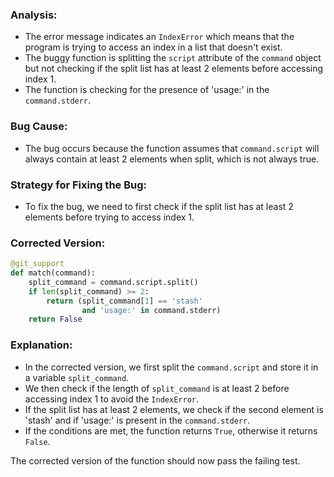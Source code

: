 ### Analysis:
- The error message indicates an `IndexError` which means that the program is trying to access an index in a list that doesn't exist.
- The buggy function is splitting the `script` attribute of the `command` object but not checking if the split list has at least 2 elements before accessing index 1.
- The function is checking for the presence of 'usage:' in the `command.stderr`.

### Bug Cause:
- The bug occurs because the function assumes that `command.script` will always contain at least 2 elements when split, which is not always true.

### Strategy for Fixing the Bug:
- To fix the bug, we need to first check if the split list has at least 2 elements before trying to access index 1.

### Corrected Version:
```python
@git_support
def match(command):
    split_command = command.script.split()
    if len(split_command) >= 2:
        return (split_command[1] == 'stash'
                and 'usage:' in command.stderr)
    return False
```

### Explanation:
- In the corrected version, we first split the `command.script` and store it in a variable `split_command`.
- We then check if the length of `split_command` is at least 2 before accessing index 1 to avoid the `IndexError`.
- If the split list has at least 2 elements, we check if the second element is 'stash' and if 'usage:' is present in the `command.stderr`.
- If the conditions are met, the function returns `True`, otherwise it returns `False`.

The corrected version of the function should now pass the failing test.